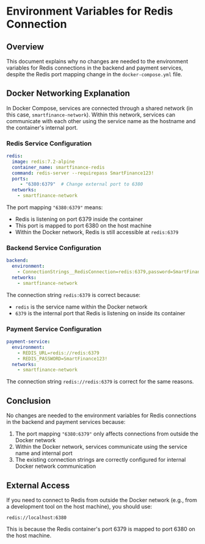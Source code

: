 # Environment Variables for Redis Connection

## Overview

This document explains why no changes are needed to the environment variables for Redis connections in the backend and payment services, despite the Redis port mapping change in the `docker-compose.yml` file.

## Docker Networking Explanation

In Docker Compose, services are connected through a shared network (in this case, `smartfinance-network`). Within this network, services can communicate with each other using the service name as the hostname and the container's internal port.

### Redis Service Configuration

```yaml
redis:
  image: redis:7.2-alpine
  container_name: smartfinance-redis
  command: redis-server --requirepass SmartFinance123!
  ports:
     - "6380:6379"  # Change external port to 6380
  networks:
    - smartfinance-network
```

The port mapping `"6380:6379"` means:
- Redis is listening on port 6379 inside the container
- This port is mapped to port 6380 on the host machine
- Within the Docker network, Redis is still accessible at `redis:6379`

### Backend Service Configuration

```yaml
backend:
  environment:
    - ConnectionStrings__RedisConnection=redis:6379,password=SmartFinance123!
  networks:
    - smartfinance-network
```

The connection string `redis:6379` is correct because:
- `redis` is the service name within the Docker network
- `6379` is the internal port that Redis is listening on inside its container

### Payment Service Configuration

```yaml
payment-service:
  environment:
    - REDIS_URL=redis://redis:6379
    - REDIS_PASSWORD=SmartFinance123!
  networks:
    - smartfinance-network
```

The connection string `redis://redis:6379` is correct for the same reasons.

## Conclusion

No changes are needed to the environment variables for Redis connections in the backend and payment services because:

1. The port mapping `"6380:6379"` only affects connections from outside the Docker network
2. Within the Docker network, services communicate using the service name and internal port
3. The existing connection strings are correctly configured for internal Docker network communication

## External Access

If you need to connect to Redis from outside the Docker network (e.g., from a development tool on the host machine), you should use:

```
redis://localhost:6380
```

This is because the Redis container's port 6379 is mapped to port 6380 on the host machine.
